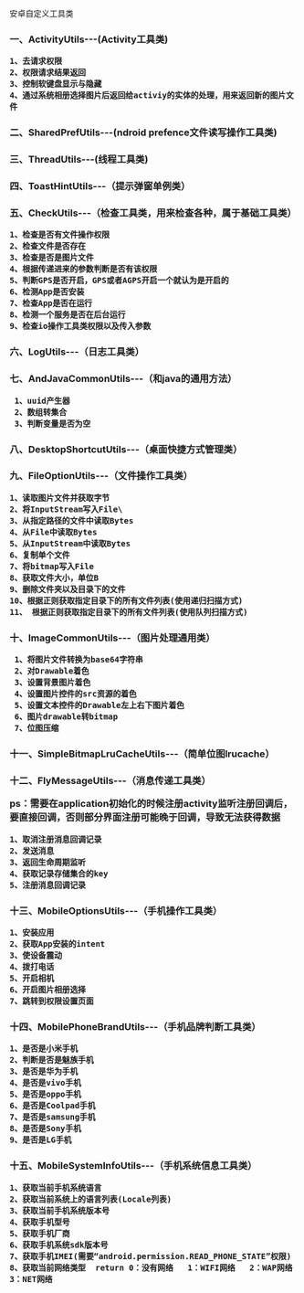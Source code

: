 安卓自定义工具类


<h3>一、ActivityUtils---(Activity工具类)
      
    1、去请求权限
    2、权限请求结果返回
    3、控制软键盘显示与隐藏
    4、通过系统相册选择图片后返回给activiy的实体的处理，用来返回新的图片文件

<h3>二、SharedPrefUtils---(ndroid prefence文件读写操作工具类)</h3>

<h3>三、ThreadUtils---(线程工具类)

<h3>四、ToastHintUtils---（提示弹窗单例类）

<h3>五、CheckUtils---（检查工具类，用来检查各种，属于基础工具类）

    1、检查是否有文件操作权限
    2、检查文件是否存在
    3、检查是否是图片文件
    4、根据传递进来的参数判断是否有该权限
    5、判断GPS是否开启，GPS或者AGPS开启一个就认为是开启的
    6、检测App是否安装
    7、检查App是否在运行
    8、检测一个服务是否在后台运行
    9、检查io操作工具类权限以及传入参数
 
<h3> 六、LogUtils---（日志工具类）
 
 <h3>七、AndJavaCommonUtils---（和java的通用方法）
 
     1、uuid产生器
     2、数组转集合
     3、判断变量是否为空
  
 <h3> 八、DesktopShortcutUtils---（桌面快捷方式管理类）


<h3>九、FileOptionUtils---（文件操作工具类）

    1、读取图片文件并获取字节
    2、将InputStream写入File\
    3、从指定路径的文件中读取Bytes
    4、从File中读取Bytes
    5、从InputStream中读取Bytes
    6、复制单个文件
    7、将bitmap写入File
    8、获取文件大小，单位B
    9、删除文件夹以及目录下的文件
    10、根据正则获取指定目录下的所有文件列表(使用递归扫描方式)
    11、 根据正则获取指定目录下的所有文件列表(使用队列扫描方式)
 
 <h3>十、ImageCommonUtils---（图片处理通用类）
 
     1、将图片文件转换为base64字符串
     2、对Drawable着色
     3、设置背景图片着色
     4、设置图片控件的src资源的着色
     5、设置文本控件的Drawable左上右下图片着色
     6、图片drawable转bitmap
     7、位图压缩             
  
  <h3>十一、SimpleBitmapLruCacheUtils---（简单位图lrucache）
  
  <h3>十二、FlyMessageUtils---（消息传递工具类）
  
  **ps：需要在application初始化的时候注册activity监听注册回调后，要直接回调，否则部分界面注册可能晚于回调，导致无法获得数据**
  
    1、取消注册消息回调记录
    2、发送消息
    3、返回生命周期监听
    4、获取记录存储集合的key
    5、注册消息回调记录
 
 <h3>十三、MobileOptionsUtils---（手机操作工具类）
 
    1、安装应用
    2、获取App安装的intent
    3、使设备震动
    4、拨打电话
    5、开启相机
    6、开启图片相册选择
    7、跳转到权限设置页面
  
 <h3> 十四、MobilePhoneBrandUtils---（手机品牌判断工具类）
  
    1、是否是小米手机
    2、判断是否是魅族手机
    3、是否是华为手机
    4、是否是vivo手机
    5、是否是oppo手机
    6、是否是Coolpad手机
    7、是否是samsung手机
    8、是否是Sony手机
    9、是否是LG手机
   
   
   <h3>十五、MobileSystemInfoUtils---（手机系统信息工具类）
   
    1、获取当前手机系统语言
    2、获取当前系统上的语言列表(Locale列表)
    3、获取当前手机系统版本号
    4、获取手机型号
    5、获取手机厂商
    6、获取手机系统sdk版本号
    7、获取手机IMEI(需要“android.permission.READ_PHONE_STATE”权限)
    8、获取当前网络类型  return 0：没有网络   1：WIFI网络   2：WAP网络    3：NET网络
